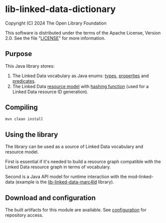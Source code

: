 # lib-linked-data-dictionary
Copyright (C) 2024 The Open Library Foundation

This software is distributed under the terms of the Apache License, Version 2.0.
See the file "[LICENSE](LICENSE)" for more information.
## Purpose
This Java library stores:
1) The Linked Data vocabulary as Java enums: [types](https://github.com/folio-org/lib-linked-data-dictionary/blob/master/src/main/java/org/folio/ld/dictionary/ResourceTypeDictionary.java), [properties](https://github.com/folio-org/lib-linked-data-dictionary/blob/master/src/main/java/org/folio/ld/dictionary/PropertyDictionary.java) and [predicates](https://github.com/folio-org/lib-linked-data-dictionary/blob/master/src/main/java/org/folio/ld/dictionary/PredicateDictionary.java).
2) The Linked Data [resource model](https://github.com/folio-org/lib-linked-data-dictionary/blob/master/src/main/java/org/folio/ld/dictionary/model/Resource.java) with [hashing function](https://github.com/folio-org/lib-linked-data-dictionary/blob/master/src/main/java/org/folio/ld/dictionary/util/HashUtils.java) (used for a Linked Data resource ID generation).
## Compiling
```bash
mvn clean install
```
## Using the library
The library can be used as a source of Linked Data vocabulary and resource model.

First is essential if it's needed to build a resource graph compatible with the Linked Data resource graph in terms of vocabulary.

Second is a Java API model for runtime interaction with the mod-linked-data (example is the [lib-linked-data-marc4ld](https://github.com/folio-org/lib-linked-data-marc4ld) library).
## Download and configuration
The built artifacts for this module are available. See [configuration](https://dev.folio.org/download/artifacts/) for repository access.
